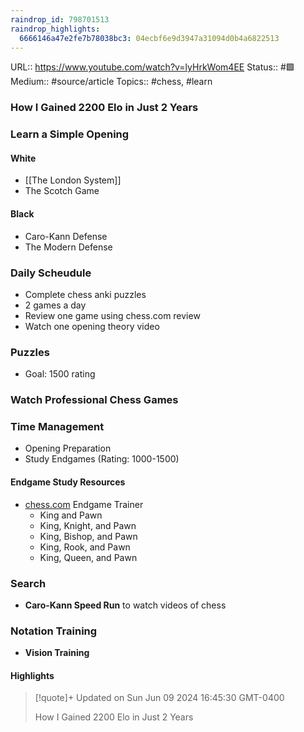 ```yaml
---
raindrop_id: 798701513
raindrop_highlights:
  6666146a47e2fe7b78038bc3: 04ecbf6e9d3947a31094d0b4a6822513
---
```


URL:: https://www.youtube.com/watch?v=lyHrkWom4EE
Status:: #🟩
Medium:: #source/article
Topics:: #chess, #learn

### How I Gained 2200 Elo in Just 2 Years

### Learn a Simple Opening

#### White
- [[The London System]]
- The Scotch Game

#### Black
- Caro-Kann Defense
- The Modern Defense

### Daily Scheudule
- Complete chess anki puzzles
- 2 games a day
- Review one game using chess.com review
- Watch one opening theory video

### Puzzles
- Goal: 1500 rating

### Watch Professional Chess Games

### Time Management
- Opening Preparation
- Study Endgames (Rating: 1000-1500)

#### Endgame Study Resources
- [chess.com](http://chess.com) Endgame Trainer
  - King and Pawn
  - King, Knight, and Pawn
  - King, Bishop, and Pawn
  - King, Rook, and Pawn
  - King, Queen, and Pawn

### Search
- **Caro-Kann Speed Run** to watch videos of chess

### Notation Training
- **Vision Training**



#### Highlights

> [!quote]+ Updated on Sun Jun 09 2024 16:45:30 GMT-0400
>
> How I Gained 2200 Elo in Just 2 Years
